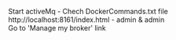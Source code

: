 Start activeMq - Chech DockerCommands.txt file
	http://localhost:8161/index.html  - admin & admin	
	Go to 'Manage my broker' link